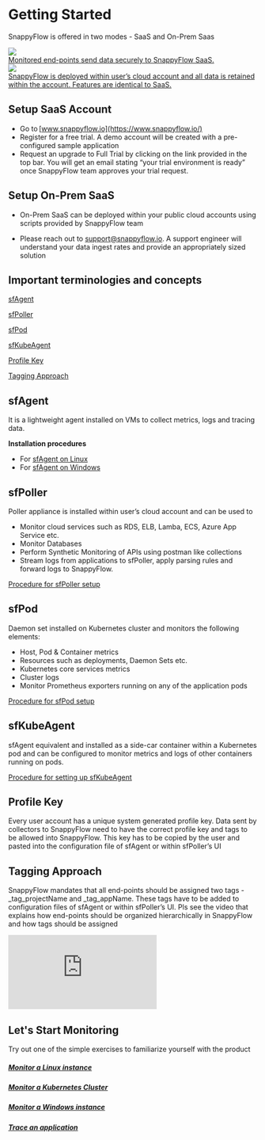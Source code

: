 # Getting Started
SnappyFlow is offered in two modes - SaaS and On-Prem Saas 


<div class="panel_container row">
   <div class="innerText"> 
   <a href="#setup-saas-account">
        <img src="/img/saas.png" /> 
        <div>Monitored end-points send data securely to SnappyFlow SaaS.</div>
        </a>
   </div>
  <div class="innerText"> 
  <a href="#setup-on-prem-saas">
    <img src="/img/onpremsaas.png"/> 
    <div>SnappyFlow is deployed within user’s cloud account and all data is retained within the account. Features are identical to SaaS.</div>
    </a>
  </div> 
</div>

##  Setup SaaS Account 

- Go to [www.snappyflow.io](https://www.snappyflow.io/) 
- Register for a free trial. A demo account will be created with a pre-configured sample application 
- Request an upgrade to Full Trial by clicking on the link provided in the top bar. You will get an  email stating “your trial environment is ready” once SnappyFlow team approves your trial request. 

##  Setup On-Prem SaaS 

-  On-Prem SaaS can be deployed within your public cloud accounts using scripts provided by SnappyFlow team 

- Please reach out to [support@snappyflow.io](mailto:support@snappyflow.io). A support engineer will understand your data ingest rates and provide an appropriately sized solution 

##  Important terminologies and concepts 

[sfAgent](#sfagent)

[sfPoller](#sfpoller)

[sfPod](#sfpod)

[sfKubeAgent](#sfkubeagent)

[Profile Key](#profile-key)

[Tagging Approach](#tagging-approach)

## sfAgent

It is a lightweight agent installed on VMs to collect metrics, logs and tracing data.  

**Installation procedures**

- For [sfAgent on Linux](/docs/New_pages/sfagent_linux) 
- For [sfAgent on Windows](/docs/New_pages/sfagent_windows)

## sfPoller

Poller appliance is installed within user’s cloud account and can be used to

- Monitor cloud services such as RDS, ELB, Lamba, ECS, Azure App Service etc. 
- Monitor Databases 
- Perform Synthetic Monitoring of APIs using postman like collections 
- Stream logs from applications to sfPoller, apply parsing rules and forward logs to SnappyFlow. 

[Procedure for sfPoller setup](/docs/New_pages/sfpoller_setup)

## sfPod

Daemon set installed on Kubernetes cluster and monitors the following elements: 

- Host, Pod & Container metrics 
- Resources such as deployments, Daemon Sets etc. 
- Kubernetes core services metrics 
- Cluster logs 
- Monitor Prometheus exporters running on any of the application pods 

[Procedure for sfPod setup](/docs/New_pages/kubernetes_monitoring_with_sfPod)

## sfKubeAgent

sfAgent equivalent and installed as a side-car container within a Kubernetes  pod and can be configured to monitor metrics and logs of other  containers running on pods. 

[Procedure for setting up sfKubeAgent](/docs/New_pages/sfkubeagent_installation)



## Profile Key

Every user account has a unique system generated profile key. Data sent by collectors to SnappyFlow need to have the correct profile key and tags to be allowed into SnappyFlow. This key has to be copied by the user and pasted into the configuration file of sfAgent or within sfPoller’s UI



## Tagging Approach

SnappyFlow mandates that all end-points should be assigned two tags - _tag_projectName and _tag_appName. These tags have to be added to configuration files of sfAgent or within sfPoller’s UI.  Pls see the video that explains how end-points should be organized hierarchically in SnappyFlow and how tags should be assigned





<iframe src="https://www.snappyflow.io/assets/images/Key-Concepts-production.mp4" frameborder="0" allow="accelerometer; clipboard-write; encrypted-media; gyroscope; picture-in-picture" allowfullscreen="true" webkitallowfullscreen="true" mozallowfullscreen="true" allowtransparency="true" ></iframe>

## Let's Start Monitoring

Try out one of the simple exercises to familiarize yourself with the product 

##### [Monitor a Linux instance](/docs/New_pages/sfagent_linux)

##### [Monitor a Kubernetes Cluster](/docs/New_pages/kubernetes_monitoring_with_sfPod)

##### [Monitor a Windows instance](/docs/New_pages/sfagent_windows)

##### [Trace an application](/docs/Tracing/overview)